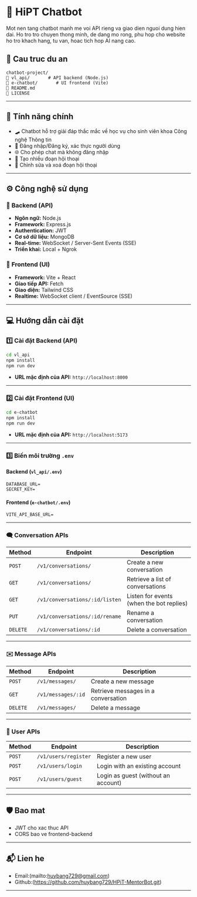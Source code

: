 # 🤖 HiPT Chatbot

Mot nen tang chatbot manh me voi API rieng va giao dien nguoi dung hien dai. Ho tro tro chuyen thong minh, de dang mo rong, phu hop cho website ho tro khach hang, tu van, hoac tich hop AI nang cao.

## 📂 Cau truc du an

```
chatbot-project/
🔗 vl_api/       # API backend (Node.js)
🔗 e-chatbot/       # UI frontend (Vite)
🔗 README.md
🔗 LICENSE
```

---

## 🚀 Tính năng chính

- 🛹️ Chatbot hỗ trợ giải đáp thắc mắc về học vụ cho sinh viên khoa Công nghệ Thông tin
- 🔐 Đăng nhập/Đăng ký, xác thực người dùng
- 🌐 Cho phép chat mà không đăng nhập
- 📡 Tạo nhiều đoạn hội thoại
- 📁 Chỉnh sửa và xoá đoạn hội thoại

---

## ⚙️ Công nghệ sử dụng

### 📌 **Backend (API)**

- **Ngôn ngữ:** Node.js
- **Framework:** Express.js
- **Authentication:** JWT
- **Cơ sở dữ liệu:** MongoDB
- **Real-time:** WebSocket / Server-Sent Events (SSE)
- **Triển khai:** Local + Ngrok

### 📌 **Frontend (UI)**

- **Framework:** Vite + React
- **Giao tiếp API:** Fetch
- **Giao diện:** Tailwind CSS
- **Realtime:** WebSocket client / EventSource (SSE)

---

## 💻 Hướng dẫn cài đặt

### 1️⃣ Cài đặt Backend (API)

```bash
cd vl_api
npm install
npm run dev
```

- **URL mặc định của API:** `http://localhost:8000`

---

### 2️⃣ Cài đặt Frontend (UI)

```bash
cd e-chatbot
npm install
npm run dev
```

- **URL mặc định của API:** `http://localhost:5173`

---

### 3️⃣ Biến môi trường `.env`

#### Backend (`vl_api/.env`)

```
DATABASE_URL=
SECRET_KEY=
```

#### Frontend (`e-chatbot/.env`)

```
VITE_API_BASE_URL=
```

---

### 🗨️ Conversation APIs

| Method  | Endpoint                            | Description                                      |
|---------|-------------------------------------|-------------------------------------------------|
| `POST`  | `/v1/conversations/`                | Create a new conversation                        |
| `GET`   | `/v1/conversations/`                | Retrieve a list of conversations                 |
| `GET`   | `/v1/conversations/:id/listen`      | Listen for events (when the bot replies)         |
| `PUT`   | `/v1/conversations/:id/rename`      | Rename a conversation                            |
| `DELETE`| `/v1/conversations/:id`             | Delete a conversation                            |

---

### ✉️ Message APIs

| Method  | Endpoint                  | Description                           |
|---------|---------------------------|---------------------------------------|
| `POST`  | `/v1/messages/`           | Create a new message                  |
| `GET`   | `/v1/messages/:id`        | Retrieve messages in a conversation   |
| `DELETE`| `/v1/messages/`           | Delete a message                      |

---

### 👤 User APIs

| Method  | Endpoint                | Description                          |
|---------|-------------------------|--------------------------------------|
| `POST`  | `/v1/users/register`    | Register a new user                  |
| `POST`  | `/v1/users/login`       | Login with an existing account       |
| `POST`  | `/v1/users/guest`       | Login as guest (without an account)  |


---

## 🛡️ Bao mat

- JWT cho xac thuc API
- CORS bao ve frontend-backend

---

## 📬 Lien he

- Email:(mailto\:huybang729@gmail.com)
- Github:(https://github.com/huybang729/HPiT-MentorBot.git)

---
